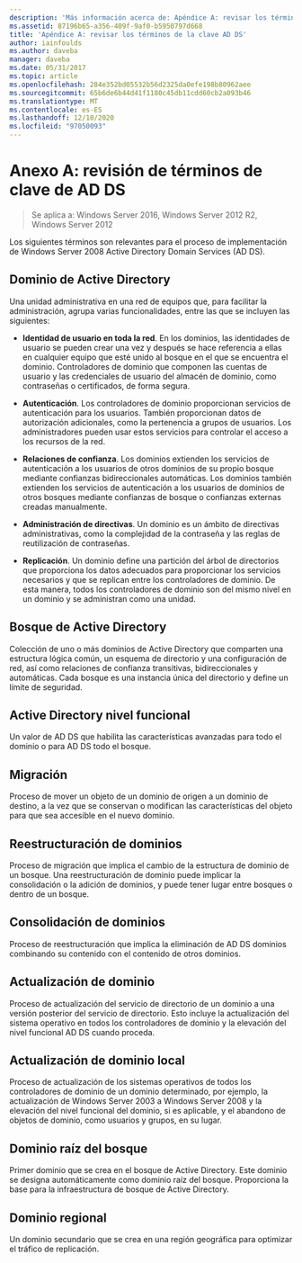 ```yaml
---
description: 'Más información acerca de: Apéndice A: revisar los términos de la clave AD DS'
ms.assetid: 87196b65-a356-409f-9af0-b5950797d668
title: 'Apéndice A: revisar los términos de la clave AD DS'
author: iainfoulds
ms.author: daveba
manager: daveba
ms.date: 05/31/2017
ms.topic: article
ms.openlocfilehash: 284e352bd05532b56d2325da0efe198b80962aee
ms.sourcegitcommit: 65b6de6b44d41f1180c45db11cdd60cb2a093b46
ms.translationtype: MT
ms.contentlocale: es-ES
ms.lasthandoff: 12/10/2020
ms.locfileid: "97050093"
---
```

# <a name="appendix-a-reviewing-key-ad-ds-terms"></a>Anexo A: revisión de términos de clave de AD DS

>Se aplica a: Windows Server 2016, Windows Server 2012 R2, Windows Server 2012

Los siguientes términos son relevantes para el proceso de implementación de Windows Server 2008 Active Directory Domain Services (AD DS).

## <a name="active-directory-domain"></a>Dominio de Active Directory
Una unidad administrativa en una red de equipos que, para facilitar la administración, agrupa varias funcionalidades, entre las que se incluyen las siguientes:

-   **Identidad de usuario en toda la red**. En los dominios, las identidades de usuario se pueden crear una vez y después se hace referencia a ellas en cualquier equipo que esté unido al bosque en el que se encuentra el dominio. Controladores de dominio que componen las cuentas de usuario y las credenciales de usuario del almacén de dominio, como contraseñas o certificados, de forma segura.

-   **Autenticación**. Los controladores de dominio proporcionan servicios de autenticación para los usuarios. También proporcionan datos de autorización adicionales, como la pertenencia a grupos de usuarios. Los administradores pueden usar estos servicios para controlar el acceso a los recursos de la red.

-   **Relaciones de confianza**. Los dominios extienden los servicios de autenticación a los usuarios de otros dominios de su propio bosque mediante confianzas bidireccionales automáticas. Los dominios también extienden los servicios de autenticación a los usuarios de dominios de otros bosques mediante confianzas de bosque o confianzas externas creadas manualmente.

-   **Administración de directivas**. Un dominio es un ámbito de directivas administrativas, como la complejidad de la contraseña y las reglas de reutilización de contraseñas.

-   **Replicación**. Un dominio define una partición del árbol de directorios que proporciona los datos adecuados para proporcionar los servicios necesarios y que se replican entre los controladores de dominio. De esta manera, todos los controladores de dominio son del mismo nivel en un dominio y se administran como una unidad.

## <a name="active-directory-forest"></a>Bosque de Active Directory
Colección de uno o más dominios de Active Directory que comparten una estructura lógica común, un esquema de directorio y una configuración de red, así como relaciones de confianza transitivas, bidireccionales y automáticas. Cada bosque es una instancia única del directorio y define un límite de seguridad.

## <a name="active-directory-functional-level"></a>Active Directory nivel funcional
Un valor de AD DS que habilita las características avanzadas para todo el dominio o para AD DS todo el bosque.

## <a name="migration"></a>Migración
Proceso de mover un objeto de un dominio de origen a un dominio de destino, a la vez que se conservan o modifican las características del objeto para que sea accesible en el nuevo dominio.

## <a name="domain-restructure"></a>Reestructuración de dominios
Proceso de migración que implica el cambio de la estructura de dominio de un bosque. Una reestructuración de dominio puede implicar la consolidación o la adición de dominios, y puede tener lugar entre bosques o dentro de un bosque.

## <a name="domain-consolidation"></a>Consolidación de dominios
Proceso de reestructuración que implica la eliminación de AD DS dominios combinando su contenido con el contenido de otros dominios.

## <a name="domain-upgrade"></a>Actualización de dominio
Proceso de actualización del servicio de directorio de un dominio a una versión posterior del servicio de directorio. Esto incluye la actualización del sistema operativo en todos los controladores de dominio y la elevación del nivel funcional AD DS cuando proceda.

## <a name="in-place-domain-upgrade"></a>Actualización de dominio local
Proceso de actualización de los sistemas operativos de todos los controladores de dominio de un dominio determinado, por ejemplo, la actualización de Windows Server 2003 a Windows Server 2008 y la elevación del nivel funcional del dominio, si es aplicable, y el abandono de objetos de dominio, como usuarios y grupos, en su lugar.

## <a name="forest-root-domain"></a>Dominio raíz del bosque
Primer dominio que se crea en el bosque de Active Directory. Este dominio se designa automáticamente como dominio raíz del bosque. Proporciona la base para la infraestructura de bosque de Active Directory.

## <a name="regional-domain"></a>Dominio regional
Un dominio secundario que se crea en una región geográfica para optimizar el tráfico de replicación.



